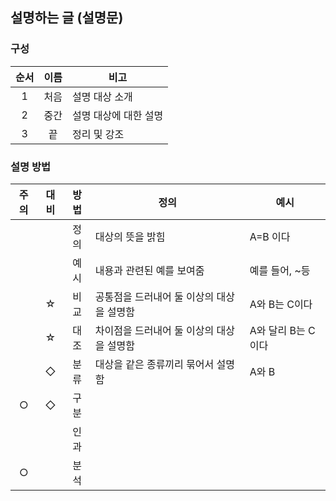 ## 설명하는 글 (설명문)

### 구성
|순서|이름|비고|
|:-:|:-:|-| 
|1|처음|설명 대상 소개|
|2|중간|설명 대상에 대한 설명|
|3|끝|정리 및 강조|

### 설명 방법

|주의|대비|방법|정의|예시|
|:-:|:-:|:-:|-|-|
|||정의|대상의 뜻을 밝힘|A=B 이다|
|||예시|내용과 관련된 예를 보여줌|예를 들어, ~등|
||☆|비교|공통점을 드러내어 둘 이상의 대상을 설명함|A와 B는 C이다|
||☆|대조|차이점을 드러내어 둘 이상의 대상을 설명함|A와 달리 B는 C이다|
||◇|분류|대상을 같은 종류끼리 묶어서 설명함|A와 B|
|○|◇|구분|||
|||인과|||
|○||분석|||
